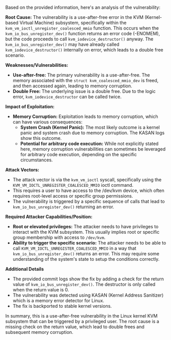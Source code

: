 Based on the provided information, here's an analysis of the vulnerability:

**Root Cause:**
The vulnerability is a use-after-free error in the KVM (Kernel-based Virtual Machine) subsystem, specifically within the `kvm_vm_ioctl_unregister_coalesced_mmio` function. This occurs when the `kvm_io_bus_unregister_dev()` function returns an error code (-ENOMEM), but the code proceeds to call `kvm_iodevice_destructor()` anyway. The `kvm_io_bus_unregister_dev()` may have already called `kvm_iodevice_destructor()` internally on error, which leads to a double free scenario.

**Weaknesses/Vulnerabilities:**
- **Use-after-free:** The primary vulnerability is a use-after-free. The memory associated with the `struct kvm_coalesced_mmio_dev` is freed, and then accessed again, leading to memory corruption.
- **Double Free:** The underlying issue is a double free. Due to the logic error, `kvm_iodevice_destructor` can be called twice.

**Impact of Exploitation:**
- **Memory Corruption:** Exploitation leads to memory corruption, which can have various consequences:
    - **System Crash (Kernel Panic):** The most likely outcome is a kernel panic and system crash due to memory corruption. The KASAN logs show this outcome.
    - **Potential for arbitrary code execution:** While not explicitly stated here, memory corruption vulnerabilities can sometimes be leveraged for arbitrary code execution, depending on the specific circumstances.

**Attack Vectors:**
- The attack vector is via the `kvm_vm_ioctl` syscall, specifically using the `KVM_VM_IOCTL_UNREGISTER_COALESCED_MMIO` ioctl command.
- This requires a user to have access to the /dev/kvm device, which often requires root-level access or specific group permissions.
- The vulnerability is triggered by a specific sequence of calls that lead to `kvm_io_bus_unregister_dev()` returning an error.

**Required Attacker Capabilities/Position:**
- **Root or elevated privileges:** The attacker needs to have privileges to interact with the KVM subsystem. This usually implies root or specific group membership with access to `/dev/kvm`.
- **Ability to trigger the specific scenario:**  The attacker needs to be able to call `KVM_VM_IOCTL_UNREGISTER_COALESCED_MMIO` in a way that `kvm_io_bus_unregister_dev()` returns an error. This may require some understanding of the system's state to setup the conditions correctly.

**Additional Details**
- The provided commit logs show the fix by adding a check for the return value of `kvm_io_bus_unregister_dev()`. The destructor is only called when the return value is 0.
- The vulnerability was detected using KASAN (Kernel Address Sanitizer) which is a memory error detector for Linux.
- The fix is backported to stable kernel versions.

In summary, this is a use-after-free vulnerability in the Linux kernel KVM subsystem that can be triggered by a privileged user. The root cause is a missing check on the return value, which lead to double frees and subsequent memory corruption.